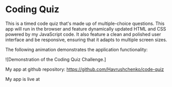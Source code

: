 # Coding Quiz

This is a timed code quiz that's made up of multiple-choice questions. This app will run in the browser and feature dynamically updated HTML and CSS powered by my JavaScript code. It also feature a clean and polished user interface and be responsive, ensuring that it adapts to multiple screen sizes.

The following animation demonstrates the application functionality:

![Demonstration of the Coding Quiz Challenge.]

My app at github repository: https://github.com/Havrushchenko/code-quiz

My app is live at 